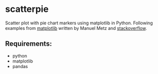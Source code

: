 # scatterpie
Scatter plot with pie chart markers using matplotlib in Python.
Following examples from [matplotlib](https://matplotlib.org/3.1.0/gallery/lines_bars_and_markers/scatter_piecharts.html) written by Manuel Metz and [stackoverflow](https://stackoverflow.com/questions/51409257). 

## Requirements:
- python 
- matplotlib
- pandas 
